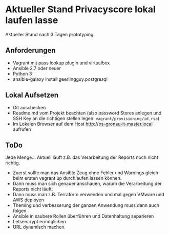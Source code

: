 # Aktueller Stand Privacyscore lokal laufen lasse 
Aktueller Stand nach 3 Tagen prototyping. 
## Anforderungen
- Vagrant mit pass lookup plugin und virtualbox
- Ansible 2.7 oder neuer
- Python 3
- ansible-galaxy install geerlingguy.postgresql
## Lokal Aufsetzen
- Git auschecken
- Readme.md vom Projekt beachten (also password Stores anlegen und SSH Key an die richtigen stellen legen. `vagrant/provisioning/id_rsa`)
- Im Lokalen Browser auf dem Host http://ps-gronau-it-master.local aufrufen

## ToDo
Jede Menge...
Aktuell läuft z.B. das Verarbeitung der Reports noch nicht richtig. 
- Zuerst sollte man das Ansible Zeug ohne Fehler und Warnings gleich beim ersten vagrant up durchlaufen lassen können. 
- Dann muss man sich genauer anschauen, warum die Verarbeitung der Reports nicht läuft. 
- Dann muss man z.B. Terraform verwenden und mal gegen VMware und AWS deployen
- Theming und verbesserung der ganzen Anwendung muss dann auch folgen. 
- Ansible in saubere Rollen überführen und Datenhaltung separieren
- Letsencrypt ermöglichen
- URL dynamisch machen. 



